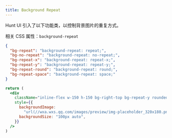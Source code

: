 ```yaml
---
title: Background Repeat
---
```


Hunt UI 引入了以下功能类，以控制背景图片的重复方式。

相关 CSS 属性：`background-repeat`

```json classes
{
  "bg-repeat": "background-repeat: repeat;",
  "bg-no-repeat": "background-repeat: no-repeat;",
  "bg-repeat-x": "background-repeat: repeat-x;",
  "bg-repeat-y": "background-repeat: repeat-y;",
  "bg-repeat-round": "background-repeat: round;",
  "bg-repeat-space": "background-repeat: space;"
}
```

```jsx acss
return (
  <div
    className="inline-flex w-150 h-150 bg-right-top bg-repeat-y rounded-4 shadow-tp-gray-100"
    style={{
      backgroundImage:
        "url(//wxa.wxs.qq.com/images/preview/img-placeholder_320x180.png)",
      backgroundSize: "100px auto",
    }}
  />
)
```
